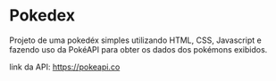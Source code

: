 # Pokedex
Projeto de uma pokedéx simples utilizando HTML, CSS, Javascript e
fazendo uso da PokéAPI para obter os dados dos pokémons exibidos.

link da API: https://pokeapi.co
